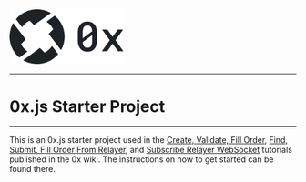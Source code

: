 <img src="https://github.com/0xProject/branding/blob/master/0x_Black_CMYK.png" width="200px" >

---

# 0x.js Starter Project

---

This is an 0x.js starter project used in the [Create, Validate, Fill Order](https://0xproject.com/wiki#Create,-Validate,-Fill-Order), [Find, Submit, Fill Order From Relayer](https://0xproject.com/wiki#Find,-Submit,-Fill-Order-From-Relayer), and [Subscribe Relayer WebSocket](https://0xproject.com/wiki#Subscribe-Relayer-WebSocket) tutorials published in the 0x wiki. The instructions on how to get started can be found there.
